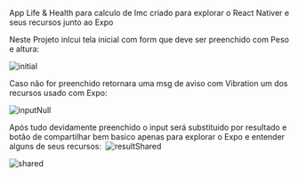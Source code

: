 App Life & Health para calculo de Imc criado para explorar o React Nativer e seus recursos junto ao Expo

Neste Projeto inlcui tela inicial com form que deve ser preenchido com Peso e altura:

![initial](https://user-images.githubusercontent.com/97806169/187937881-485ae3c4-d1e4-4b7f-8867-b3a02dc8a0a0.png)

Caso não for preenchido retornara uma msg de aviso com Vibration um dos recursos usado com Expo:

![inputNull](https://user-images.githubusercontent.com/97806169/187938220-9ddb7efd-0c01-4766-96db-950fe883423e.png)

Após tudo devidamente preenchido o input será substituido por resultado e botão de compartilhar bem basico apenas para explorar o Expo e entender alguns de seus recursos:
<img styles='width:50px'></img>
![resultShared](https://user-images.githubusercontent.com/97806169/187938643-083200c3-6044-448b-86a7-e7c523d47be2.png)


![shared](https://user-images.githubusercontent.com/97806169/187938701-85ab2eed-5d05-42ed-a160-dde228f7b51d.png)





